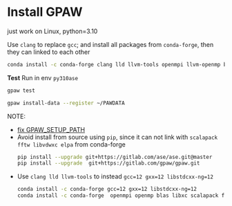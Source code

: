 # Install GPAW

just work on Linux, python=3.10

Use `clang` to replace `gcc`; and install all packages from `conda-forge`, then they can linked to each other
```sh
conda install -c conda-forge clang lld llvm-tools openmpi llvm-openmp blas libxc scalapack fftw libvdwxc elpa ase gpaw
```

**Test**
Run in env `py310ase`

```sh
gpaw test

gpaw install-data --register ~/PAWDATA
```

NOTE:
- [fix GPAW_SETUP_PATH](https://jensj.gitlab.io/gpaw-2021-talk/slides/slide-09.html)
- Avoid install from source using `pip`, since it can not link with `scalapack fftw libvdwxc elpa` from conda-forge
  ```sh
  pip install --upgrade git+https://gitlab.com/ase/ase.git@master
  pip install --upgrade  git+https://gitlab.com/gpaw/gpaw.git
  ```
- Use `clang lld llvm-tools` to instead `gcc=12 gxx=12 libstdcxx-ng=12`
  ```sh
  conda install -c conda-forge gcc=12 gxx=12 libstdcxx-ng=12
  conda install -c conda-forge  openmpi openmp blas libxc scalapack fftw libvdwxc elpa
  ```